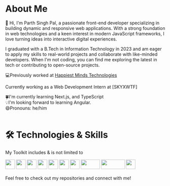 # About Me

👋 Hi, I'm Parth Singh Pal, a passionate front-end developer specializing in building dynamic and responsive web applications. With a strong foundation in web technologies and a keen interest in modern JavaScript frameworks, I love turning ideas into interactive digital experiences.

I graduated with a B.Tech in Information Technology in 2023 and am eager to apply my skills to real-world projects and collaborate with like-minded developers. When I'm not coding, you can find me exploring the latest in tech or contributing to open-source projects.

💻Previously worked at [Happiest Minds Technologies](https://www.happiestminds.com/)

Currently working as a Web Development Intern at [SKYXWTF]

<div>🍀I'm currently learning Next.js, and TypeScript</div>
<div>💡I'm looking forward to learning Angular.</div>
<div>😄Pronouns: he/him</div>
<br/>

# 🛠️ Technologies & Skills

<p>My Toolkit includes & is not limited to</p>

<div>
<img height="30" width="30" style='object-fit:contain' src="https://icon2.cleanpng.com/20180320/vgw/kisspng-angle-area-text-brand-other-html-5-5ab0c0871919f5.4460693115215330631028.jpg">
<img height="30" width="30" style='object-fit:contain' src="https://banner2.cleanpng.com/20180402/csq/kisspng-css3-cascading-style-sheets-computer-icons-html-emblem-5ac245f0d27847.8044648115226813288621.jpg">
<img height="30" width="30" style='object-fit:contain' src="https://encrypted-tbn0.gstatic.com/images?q=tbn:ANd9GcQPHQUeabRDH5SBUWiPBKck3K6EYOKk0cxivw&s">
<img height="30" width="30" style='object-fit:contain' src="https://w7.pngwing.com/pngs/79/518/png-transparent-js-react-js-logo-react-react-native-logos-icon-thumbnail.png">
<img height="30" width="30" style='object-fit:contain' src="https://encrypted-tbn0.gstatic.com/images?q=tbn:ANd9GcQPADMLLAyozV3yHDW7-OJiDTrJp1Et4r8DwQ&s">
<img height="30" width="30" style='object-fit:contain' src="https://encrypted-tbn0.gstatic.com/images?q=tbn:ANd9GcT1-ApLTW8KfU-1uu7jO4SRskzi7bbQie6eMQ&s">
<img height="30" width="30" style='object-fit:contain' src="https://cdn.iconscout.com/icon/free/png-256/free-typescript-1174965.png">
<img height="30" width="60" style='object-fit:contain' src="https://encrypted-tbn0.gstatic.com/images?q=tbn:ANd9GcSHzhiBCKHo7mIImBkNqbVA7jAizJ4-sXxdxA&s">
<img height="30" width="75" style='object-fit:contain' src="https://imgs.search.brave.com/X7SlPQYrHWYpNnr_AFBsU5krfUmTVSZ1wPf_uLbAQHw/rs:fit:860:0:0:0/g:ce/aHR0cHM6Ly9wbHVz/cG5nLmNvbS9pbWct/cG5nL2xvZ28tbW9u/Z29kYi1wbmctc3Rh/bmRhcmQtbG9nby00/MTY3LmpwZw">
<img height="30" width="30" style='object-fit:contain' src="https://upload.wikimedia.org/wikipedia/commons/3/32/C%2B%2B_logo.png">
</div>
<br/>
Feel free to check out my repositories and connect with me!
